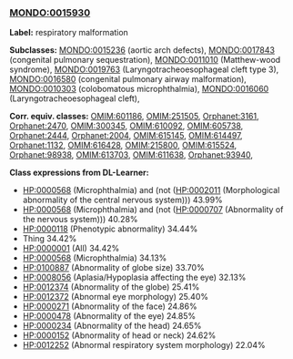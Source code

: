 
### [MONDO:0015930](http://purl.obolibrary.org/obo/MONDO_0015930)
**Label:** respiratory malformation

**Subclasses:** [MONDO:0015236](http://purl.obolibrary.org/obo/MONDO_0015236) (aortic arch defects), [MONDO:0017843](http://purl.obolibrary.org/obo/MONDO_0017843) (congenital pulmonary sequestration), [MONDO:0011010](http://purl.obolibrary.org/obo/MONDO_0011010) (Matthew-wood syndrome), [MONDO:0019763](http://purl.obolibrary.org/obo/MONDO_0019763) (Laryngotracheoesophageal cleft type 3), [MONDO:0016580](http://purl.obolibrary.org/obo/MONDO_0016580) (congenital pulmonary airway malformation), [MONDO:0010303](http://purl.obolibrary.org/obo/MONDO_0010303) (colobomatous microphthalmia), [MONDO:0016060](http://purl.obolibrary.org/obo/MONDO_0016060) (Laryngotracheoesophageal cleft), 

**Corr. equiv. classes:** [OMIM:601186](http://purl.obolibrary.org/obo/OMIM_601186), [OMIM:251505](http://purl.obolibrary.org/obo/OMIM_251505), [Orphanet:3161](http://www.orpha.net/ORDO/Orphanet_3161), [Orphanet:2470](http://www.orpha.net/ORDO/Orphanet_2470), [OMIM:300345](http://purl.obolibrary.org/obo/OMIM_300345), [OMIM:610092](http://purl.obolibrary.org/obo/OMIM_610092), [OMIM:605738](http://purl.obolibrary.org/obo/OMIM_605738), [Orphanet:2444](http://www.orpha.net/ORDO/Orphanet_2444), [Orphanet:2004](http://www.orpha.net/ORDO/Orphanet_2004), [OMIM:615145](http://purl.obolibrary.org/obo/OMIM_615145), [OMIM:614497](http://purl.obolibrary.org/obo/OMIM_614497), [Orphanet:1132](http://www.orpha.net/ORDO/Orphanet_1132), [OMIM:616428](http://purl.obolibrary.org/obo/OMIM_616428), [OMIM:215800](http://purl.obolibrary.org/obo/OMIM_215800), [OMIM:615524](http://purl.obolibrary.org/obo/OMIM_615524), [Orphanet:98938](http://www.orpha.net/ORDO/Orphanet_98938), [OMIM:613703](http://purl.obolibrary.org/obo/OMIM_613703), [OMIM:611638](http://purl.obolibrary.org/obo/OMIM_611638), [Orphanet:93940](http://www.orpha.net/ORDO/Orphanet_93940), 

**Class expressions from DL-Learner:**

- [HP:0000568](http://purl.obolibrary.org/obo/HP_0000568) (Microphthalmia) and (not ([HP:0002011](http://purl.obolibrary.org/obo/HP_0002011) (Morphological abnormality of the central nervous system))) 43.99%
- [HP:0000568](http://purl.obolibrary.org/obo/HP_0000568) (Microphthalmia) and (not ([HP:0000707](http://purl.obolibrary.org/obo/HP_0000707) (Abnormality of the nervous system))) 40.28%
- [HP:0000118](http://purl.obolibrary.org/obo/HP_0000118) (Phenotypic abnormality) 34.44%
- Thing 34.42%
- [HP:0000001](http://purl.obolibrary.org/obo/HP_0000001) (All) 34.42%
- [HP:0000568](http://purl.obolibrary.org/obo/HP_0000568) (Microphthalmia) 34.13%
- [HP:0100887](http://purl.obolibrary.org/obo/HP_0100887) (Abnormality of globe size) 33.70%
- [HP:0008056](http://purl.obolibrary.org/obo/HP_0008056) (Aplasia/Hypoplasia affecting the eye) 32.13%
- [HP:0012374](http://purl.obolibrary.org/obo/HP_0012374) (Abnormality of the globe) 25.41%
- [HP:0012372](http://purl.obolibrary.org/obo/HP_0012372) (Abnormal eye morphology) 25.40%
- [HP:0000271](http://purl.obolibrary.org/obo/HP_0000271) (Abnormality of the face) 24.86%
- [HP:0000478](http://purl.obolibrary.org/obo/HP_0000478) (Abnormality of the eye) 24.85%
- [HP:0000234](http://purl.obolibrary.org/obo/HP_0000234) (Abnormality of the head) 24.65%
- [HP:0000152](http://purl.obolibrary.org/obo/HP_0000152) (Abnormality of head or neck) 24.62%
- [HP:0012252](http://purl.obolibrary.org/obo/HP_0012252) (Abnormal respiratory system morphology) 22.04%



